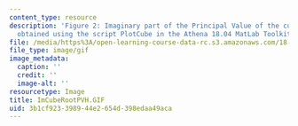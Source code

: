 ```yaml
---
content_type: resource
description: 'Figure 2: Imaginary part of the Principal Value of the cube root. Picture
  obtained using the script PlotCube in the Athena 18.04 MatLab Toolkit.'
file: /media/https%3A/open-learning-course-data-rc.s3.amazonaws.com/18-04-complex-variables-with-applications-fall-1999/3b1cf923398944e2654d398edaa49aca_ImCubeRootPVH.GIF
file_type: image/gif
image_metadata:
  caption: ''
  credit: ''
  image-alt: ''
resourcetype: Image
title: ImCubeRootPVH.GIF
uid: 3b1cf923-3989-44e2-654d-398edaa49aca
---
```

